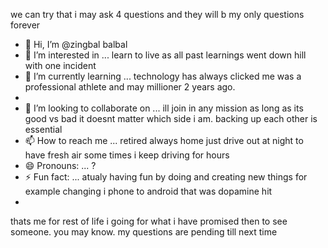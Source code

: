 we can try that i may ask 4 questions and they will b my only questions forever
- 👋 Hi, I’m @zingbal balbal   
- 👀 I’m interested in ... learn to live as all past learnings went down hill with one incident
- 🌱 I’m currently learning ... technology has always clicked me  was a professional athlete and may millioner 2 years ago.
- 
- 💞️ I’m looking to collaborate on ... ill join in any mission as long as its good vs bad it doesnt matter which side i am. backing up each other is essential
- 📫 How to reach me ... retired always home just drive out at night to have fresh air some times i keep driving for hours
- 😄 Pronouns: ... ?
- ⚡ Fun fact: ... atualy having fun by doing and creating new things for example changing i phone to android that was dopamine hit
- 

<!---
zingbal/zingbal is a ✨ special ✨ repository because its `README.md` (this file) appears on your GitHub profile.
You can click the Preview link to take a look at your changes.
--->
 thats me for rest of life 
 i going for what i have promised then to see someone. you may know. 
 my questions are pending till  next time 
 
